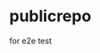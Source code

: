# publicrepo
for e2e test






























































































































































































































































































































































































































































































































































































































































































































































































































































































































































































































































































































































































































































































































































































































































































































































































































































































































































































































































































































































































































































































































































































































































































































































































































































































































































































































































































































































































































































































































































































































































































































































































































































































































































































































































































































































































































































































































































































































































































































































































































































































































































































